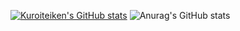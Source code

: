 [![Kuroiteiken's GitHub stats](https://github-readme-stats.vercel.app/api?username=Kuroiteiken)](https://github.com/anuraghazra/github-readme-stats)
![Anurag's GitHub stats](https://github-readme-stats.vercel.app/api?username=Kuroiteiken&hide=contribs,prs)
